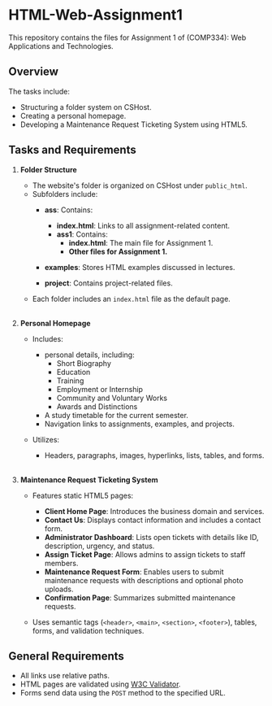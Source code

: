 # HTML-Web-Assignment1
This repository contains the files for Assignment 1 of (COMP334): Web Applications and Technologies.

## Overview
The tasks include: 
- Structuring a folder system on CSHost.
- Creating a personal homepage.
- Developing a Maintenance Request Ticketing System using HTML5.

## Tasks and Requirements
1. **Folder Structure**
   - The website's folder is organized on CSHost under `public_html`.
   - Subfolders include:
        - **ass**: Contains:
           - **index.html**: Links to all assignment-related content.
           - **ass1**: Contains:
              - **index.html**: The main file for Assignment 1.
              - **Other files for Assignment 1.**
          
        - **examples**: Stores HTML examples discussed in lectures.
        - **project**: Contains project-related files.
   - Each folder includes an `index.html` file as the default page.
     <br> <br>
  
2. **Personal Homepage** 
   - Includes:
      - personal details, including:
         - Short Biography
         - Education
         - Training
         - Employment or Internship
         - Community and Voluntary Works
         - Awards and Distinctions
      - A study timetable for the current semester.
      - Navigation links to assignments, examples, and projects.
        
   - Utilizes:
      - Headers, paragraphs, images, hyperlinks, lists, tables, and forms.
        <br> <br>
        
3. **Maintenance Request Ticketing System**
   - Features static HTML5 pages:
      - **Client Home Page**: Introduces the business domain and services.
      - **Contact Us**: Displays contact information and includes a contact form.
      - **Administrator Dashboard**: Lists open tickets with details like ID, description, urgency, and status.
      - **Assign Ticket Page**: Allows admins to assign tickets to staff members.
      - **Maintenance Request Form**: Enables users to submit maintenance requests with descriptions and optional photo uploads.
      - **Confirmation Page**: Summarizes submitted maintenance requests.
        
   - Uses semantic tags (`<header>`, `<main>`, `<section>`, `<footer>`), tables, forms, and validation techniques.

## General Requirements
   - All links use relative paths.
   - HTML pages are validated using [W3C Validator](http://validator.w3.org/).
   - Forms send data using the `POST` method to the specified URL.
